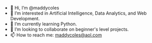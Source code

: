 - 👋 Hi, I’m @maddycoles
- 👀 I’m interested in Artificial Intelligence, Data Analytics, and Web Development. 
- 🌱 I’m currently learning Python.
- 💞️ I’m looking to collaborate on beginner's level projects.
- 📫 How to reach me: maddycoles@aol.com

<!---
maddycoles/maddycoles is a ✨ special ✨ repository because its `README.md` (this file) appears on your GitHub profile.
You can click the Preview link to take a look at your changes.
--->
